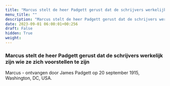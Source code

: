 ```yaml
---
title: "Marcus stelt de heer Padgett gerust dat de schrijvers werkelijk zijn wie ze zich voorstellen te zijn"
menu_title: ""
description: "Marcus stelt de heer Padgett gerust dat de schrijvers werkelijk zijn wie ze zich voorstellen te zijn"
date: 2023-09-01 06:00:01+00:256
draft: False
hidden: True
weight:
---
```

### Marcus stelt de heer Padgett gerust dat de schrijvers werkelijk zijn wie ze zich voorstellen te zijn

Marcus - ontvangen door James Padgett op 20 september 1915, Washington, DC, USA.
